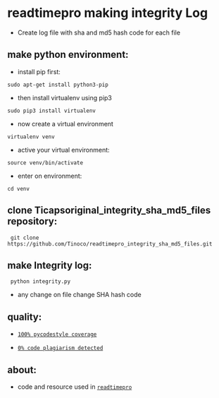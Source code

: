 # readtimepro making integrity Log 
* Create log file with sha and md5 hash code for each file

## make python environment:
* install pip first:
<pre><code>sudo apt-get install python3-pip
</code></pre>
* then install virtualenv using pip3
<pre><code>sudo pip3 install virtualenv 
</code></pre>
* now create a virtual environment
<pre><code>virtualenv venv
</code></pre>
* active your virtual environment:
<pre><code>source venv/bin/activate
</code></pre>
* enter on environment:
<pre><code>cd venv
</code></pre>

## clone Ticapsoriginal_integrity_sha_md5_files repository:
<pre><code> git clone https://github.com/Tinoco/readtimepro_integrity_sha_md5_files.git
</code></pre>

## make Integrity log:
<pre><code> python integrity.py
</code></pre>

* any change on file change SHA hash code

## quality:
* [`100% pycodestyle coverage`](https://pypi.org/project/pycodestyle/)

* [`0% code plagiarism detected`](https://github.com/blingenf/copydetect)

## about:
* code and resource used in [`readtimepro`](https://readtime.pro)
